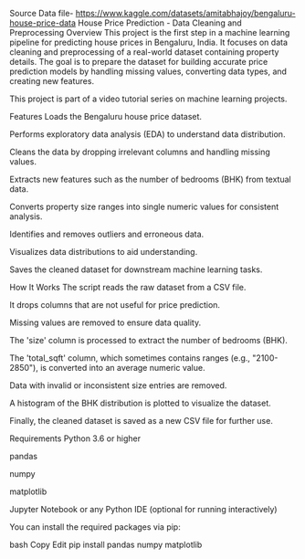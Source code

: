 Source Data file- https://www.kaggle.com/datasets/amitabhajoy/bengaluru-house-price-data
House Price Prediction - Data Cleaning and Preprocessing
Overview
This project is the first step in a machine learning pipeline for predicting house prices in Bengaluru, India. It focuses on data cleaning and preprocessing of a real-world dataset containing property details. The goal is to prepare the dataset for building accurate price prediction models by handling missing values, converting data types, and creating new features.

This project is part of a video tutorial series on machine learning projects.

Features
Loads the Bengaluru house price dataset.

Performs exploratory data analysis (EDA) to understand data distribution.

Cleans the data by dropping irrelevant columns and handling missing values.

Extracts new features such as the number of bedrooms (BHK) from textual data.

Converts property size ranges into single numeric values for consistent analysis.

Identifies and removes outliers and erroneous data.

Visualizes data distributions to aid understanding.

Saves the cleaned dataset for downstream machine learning tasks.

How It Works
The script reads the raw dataset from a CSV file.

It drops columns that are not useful for price prediction.

Missing values are removed to ensure data quality.

The 'size' column is processed to extract the number of bedrooms (BHK).

The 'total_sqft' column, which sometimes contains ranges (e.g., "2100-2850"), is converted into an average numeric value.

Data with invalid or inconsistent size entries are removed.

A histogram of the BHK distribution is plotted to visualize the dataset.

Finally, the cleaned dataset is saved as a new CSV file for further use.

Requirements
Python 3.6 or higher

pandas

numpy

matplotlib

Jupyter Notebook or any Python IDE (optional for running interactively)

You can install the required packages via pip:

bash
Copy
Edit
pip install pandas numpy matplotlib
